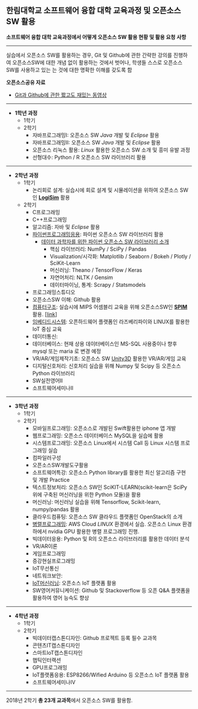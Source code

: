 ## 한림대학교 소프트웨어 융합 대학 교육과정 및 오픈소스SW 활용

**소프트웨어 융합 대학 교육과정에서 어떻게 오픈소스 SW 활용 현황 및 활용 요청 사항**

* * *
실습에서 오픈소스 SW를 활용하는 경우, Git 및 Github에 관한 간략한 강의를 진행하여 오픈소스SW에 대한 개념 없이 활용하는 것에서 벗어나, 학생들 스스로 오픈소스 SW를 사용하고 있는 는 것에 대한 명확한 이해를 갖도록 함

**오픈소스공유 자료**
   - [Git과 Github에 관한 짧고도 재밌는 동영상](https://www.youtube.com/playlist?list=PLAHa1zfLtLiPrxoBo9a1HVmauvE2Mn3xX)

* * *

* **1학년 과정**
   * 1학기
   * 2학기
      * 자바프로그래밍I: 오픈소스 SW *Java* 개발 및 *Eclipse* 활용
      * 자바프로그래밍II: 오픈소스 SW *Java* 개발 및 *Eclipse* 활용
      * 오픈소스 리눅스 활용: *Linux* 활용한 오픈소스 SW 소개 및 흥미 유발 과정
      * 선형대수: Python / R 오픈소스 SW 라이브러리 활용

* * *

* **2학년 과정**
   * 1학기
      * 논리회로 설계: 실습시에 회로 설계 및 시뮬레이션을 위하여 오픈소스 SW인 **[LogiSim](http://www.cburch.com/logisim/)** 활용   
   * 2학기
      * C프로그래밍
      * C++프로그래밍
      * 알고리즘: 자바 및 *Eclipse* 활용
      * [파이썬프로그래밍응용](https://github.com/kevindev0419/2018_2_AdvPython): 파이썬 오픈소스 SW 라이브러리 활용
         * [데이터 과학자를 위한 파이썬 오픈소스 SW 라이브러리 소개](https://medium.com/activewizards-machine-learning-company/top-15-python-libraries-for-data-science-in-in-2017-ab61b4f9b4a7)
            * 핵심 라이브러리: NumPy / SciPy / Pandas
            * Visualization/시각화: Matplotlib / Seaborn / Bokeh / Plotly / SciKit-Learn
            * 머신러닝: Theano / TensorFlow / Keras
            * 자연어처리: NLTK / Gensim
            * 데이터마이닝, 통계: Scrapy / Statsmodels
      * 프로그래밍스튜디오
      * 오픈소스SW 이해: Github 활용
      * [컴퓨터구조](https://github.com/jeonggunlee/Computer_Arch_2018_Fall): 실습시에 MIPS 어셈블리 교육을 위해 오픈소스SW인 **[SPIM](https://en.wikipedia.org/wiki/SPIM)** 활용. [[link](http://spimsimulator.sourceforge.net/)]
      * [임베디드시스템](https://github.com/CIC-LAB/Embedded_system_2018-2): 오픈하드웨어 플랫폼인 라즈베리파이와 LINUX를 활용한 IoT 중심 교육 
      * 데이터통신:
      * 데이터베이스: 현재 상용 데이터베이스인 MS-SQL 사용중이나 향후 mysql 또는 maria 로 변경 예정
      * VR/AR/게임제작기초: 오픈소스 SW [Unity3D](https://docs.unity3d.com/kr/2018.1/Manual/ContributingToUnity.html) 활용한 VR/AR/게임 교육
      * 디지털신호처리: 신호처리 실습을 위해 Numpy 및 Scipy 등 오픈소스 Python 라이브러리 
      * SW실전영어II
      * 소프트웨어세미나Ⅱ


* * *

* **3학년 과정**
   * 1학기
   * 2학기
      * 모바일프로그래밍: 오픈소스로 개발된 Swift활용한 iphone 앱 개발
      * 웹프로그래밍: 오픈소스 데이터베이스 MySQL을 실습에 활용
      * 시스템프로그래밍: 오픈소스 Linux에서 시스템 Call 등 Linux 시스템 프로그래밍 실습
      * 컴파일러구성
      * 오픈소스SW개발도구활용
      * 소프트웨어특강: 오픈소스 Python library를 활용한 최신 알고리즘 구현 및 개발 Practice
      * 텍스트정보처리: 오픈소스 SW인 SciKIT-LEARN(scikit-learn은 SciPy 위에 구축된 머신러닝을 위한 Python 모듈)을 활용
      * 머신러닝: 머신러닝 실습을 위해 Tensorflow, Scikit-learn, numpy/pandas 활용
      * 클라우드컴퓨팅: 오픈소스 SW 클라우드 플랫폼인 OpenStack의 소개
      * [병렬프로그래밍](https://github.com/jeonggunlee/Parallel_Programming_2018_Fall): AWS Cloud *LINUX* 환경에서 실습. 오픈소스 Linux 환경하에서 nvidia GPU 활용한 병렬 프로그래밍 진행.
      * 빅데이터응용: Python 및 R의 오픈소스 라이브러리를 활용한 데이터 분석
      * VR/AR이론
      * 게임프로그래밍
      * 증강현실프로그래밍 
      * IoT무선통신
      * 네트워크보안:
      * [IoT머신러닝](https://github.com/kevindev0419/2018_2_IoTML): 오픈소스 IoT 플랫폼 활용
      * SW영어커뮤니케이션: Github 및 Stackoverflow 등 오픈 Q&A 플랫폼을 활용하여 영어 능슥도 향상



* * *
   
* **4학년 과정**
   * 1학기
   * 2학기
      * 빅데이터캡스톤디자인: Github 프로젝트 등록 필수 교과목
      * 콘텐츠IT캡스톤디자인
      * 스마트IoT캡스톤디자인
      * 햅틱인터랙션
      * GPU프로그래밍
      * IoT플랫폼응용: ESP8266/Wified Arduino 등 오픈소스 IoT 플랫폼 활용
      * 소프트웨어세미나Ⅳ

* * *

2018년 2학기 **총 23개 교과목**에서 오픈소스 SW를 활용함.
